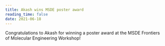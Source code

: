 ```yaml
---
title: Akash wins MSDE poster award
reading_time: false
date: 2021-06-18
---
```


Congratulations to Akash for winning a poster award at the MSDE Frontiers of Molecular Engineering Workshop!

<!--more-->
